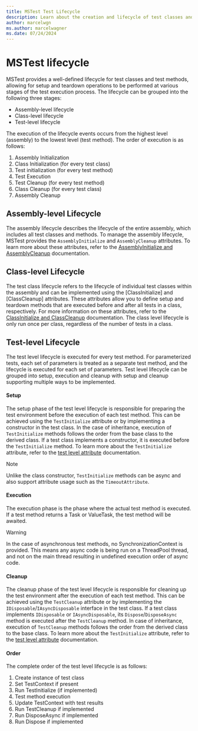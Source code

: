 ```yaml
---
title: MSTest Test Lifecycle
description: Learn about the creation and lifecycle of test classes and test methods in MSTest.
author: marcelwgn
ms.author: marcelwagner
ms.date: 07/24/2024
---
```


# MSTest lifecycle

MSTest provides a well-defined lifecycle for test classes and test methods, allowing for setup and teardown operations to be performed at various stages of the test execution process. The lifecycle can be grouped into the following three stages:

- Assembly-level lifecycle
- Class-level lifecycle
- Test-level lifecycle

The execution of the lifecycle events occurs from the highest level (assembly) to the lowest level (test method). The order of execution is as follows:

1. Assembly Initialization
1. Class Initialization (for every test class)
1. Test initialization (for every test method)
1. Test Execution
1. Test Cleanup (for every test method)
1. Class Cleanup (for every test class)
1. Assembly Cleanup

## Assembly-level Lifecycle

The assembly lifecycle describes the lifecycle of the entire assembly, which includes all test classes and methods.
To manage the assembly lifecycle, MSTest provides the `AssemblyInitialize` and `AssemblyCleanup` attributes.
To learn more about these attributes, refer to the [AssemblyInitialize and AssemblyCleanup](./unit-testing-mstest-writing-tests-attributes.md#assembly-level) documentation.

## Class-level Lifecycle

The test class lifecycle refers to the lifecycle of individual test classes within the assembly and can be implemented using the [ClassInitialize] and [ClassCleanup] attributes.
These attributes allow you to define setup and teardown methods that are executed before and after all tests in a class, respectively.
For more information on these attributes, refer to the [ClassInitialize and ClassCleanup](./unit-testing-mstest-writing-tests-attributes.md#class-level) documentation.
The class level lifecycle is only run once per class, regardless of the number of tests in a class.

## Test-level Lifecycle

The test level lifecycle is executed for every test method. For parameterized tests, each set of parameters is treated as a separate test method, and the lifecycle is executed for each set of parameters.
Test level lifecycle can be grouped into setup, execution and cleanup with setup and cleanup supporting multiple ways to be implemented.

#### Setup

The setup phase of the test level lifecycle is responsible for preparing the test environment before the execution of each test method. This can be achieved using the `TestInitialize` attribute or by implementing a constructor in the test class. In the case of inheritance, execution of `TestInitialize` methods follows the order from the base class to the derived class. If a test class implements a constructor, it is executed before the `TestInitialize` method. To learn more about the `TestInitialize` attribute, refer to the [test level attribute](./unit-testing-mstest-writing-tests-attributes.md#test-level) documentation.

> [!NOTE]
> Unlike the class constructor, `TestInitialize` methods can be async and also support attribute usage such as the `TimeoutAttribute`.

#### Execution

The execution phase is the phase where the actual test method is executed. If a test method returns a Task or ValueTask, the test method will be awaited.

> [!WARNING]
> In the case of asynchronous test methods, no SynchronizationContext is provided. This means any async code is being run on a ThreadPool thread, and not on the main thread resulting in undefined execution order of async code.

#### Cleanup

The cleanup phase of the test level lifecycle is responsible for cleaning up the test environment after the execution of each test method.
This can be achieved using the `TestCleanup` attribute or by implementing the `IDisposable`/`IAsyncDisposable` interface in the test class.
If a test class implements `IDisposable` or `IAsyncDisposable`, its `Dispose`/`DisposeAsync` method is executed after the `TestCleanup` method.
In case of inheritance, execution of `TestCleanup` methods follows the order from the derived class to the base class.
To learn more about the `TestInitialize` attribute, refer to the [test level attribute](./unit-testing-mstest-writing-tests-attributes.md#test-level) documentation.

#### Order

The complete order of the test level lifecycle is as follows:

1. Create instance of test class
1. Set TestContext if present
1. Run TestInitialize (if implemented)
1. Test method execution
1. Update TestContext with test results
1. Run TestCleanup if implemented
1. Run DisposeAsync if implemented
1. Run Dispose if implemented
